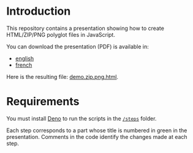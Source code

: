 # Introduction

This repository contains a presentation showing how to create HTML/ZIP/PNG polyglot files in JavaScript.

You can download the presentation (PDF) is available in:
 - [english](https://github.com/gildas-lormeau/Polyglot-HTML-ZIP-PNG/blob/main/Presentation%20(en).pdf)
 - [french](https://github.com/gildas-lormeau/Polyglot-HTML-ZIP-PNG/blob/main/Presentation%20(fr).pdf)

Here is the resulting file: [demo.zip.png.html](https://github.com/gildas-lormeau/Polyglot-HTML-ZIP-PNG/raw/main/demo.zip.png.html).

# Requirements

You must install [Deno](https://deno.com/) to run the scripts in the [`/steps`](https://github.com/gildas-lormeau/Polyglot-HTML-ZIP-PNG/tree/main/steps) folder.

Each step corresponds to a part whose title is numbered in green in the presentation. Comments in the code identify the changes made at each step.
